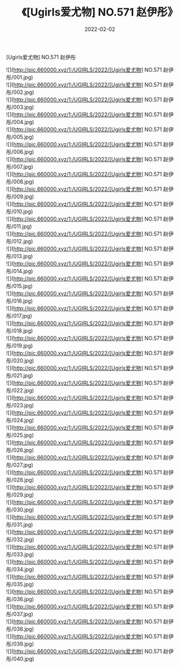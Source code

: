 ﻿---
layout: post
title:  《[Ugirls爱尤物] NO.571 赵伊彤》
date:   2022-02-02
img: http://pic.660000.xyz/1:/UGIRLS/2022/[Ugirls爱尤物] NO.571 赵伊彤/000.jpg
categories: [美女, 清纯, 唯美]
---

[Ugirls爱尤物] NO.571 赵伊彤

 ![](http://pic.660000.xyz/1:/UGIRLS/2022/[Ugirls爱尤物] NO.571 赵伊彤/001.jpg) <br>![](http://pic.660000.xyz/1:/UGIRLS/2022/[Ugirls爱尤物] NO.571 赵伊彤/002.jpg) <br>![](http://pic.660000.xyz/1:/UGIRLS/2022/[Ugirls爱尤物] NO.571 赵伊彤/003.jpg) <br>![](http://pic.660000.xyz/1:/UGIRLS/2022/[Ugirls爱尤物] NO.571 赵伊彤/004.jpg) <br>![](http://pic.660000.xyz/1:/UGIRLS/2022/[Ugirls爱尤物] NO.571 赵伊彤/005.jpg) <br>![](http://pic.660000.xyz/1:/UGIRLS/2022/[Ugirls爱尤物] NO.571 赵伊彤/006.jpg) <br>![](http://pic.660000.xyz/1:/UGIRLS/2022/[Ugirls爱尤物] NO.571 赵伊彤/007.jpg) <br>![](http://pic.660000.xyz/1:/UGIRLS/2022/[Ugirls爱尤物] NO.571 赵伊彤/008.jpg) <br>![](http://pic.660000.xyz/1:/UGIRLS/2022/[Ugirls爱尤物] NO.571 赵伊彤/009.jpg) <br>![](http://pic.660000.xyz/1:/UGIRLS/2022/[Ugirls爱尤物] NO.571 赵伊彤/010.jpg) <br>![](http://pic.660000.xyz/1:/UGIRLS/2022/[Ugirls爱尤物] NO.571 赵伊彤/011.jpg) <br>![](http://pic.660000.xyz/1:/UGIRLS/2022/[Ugirls爱尤物] NO.571 赵伊彤/012.jpg) <br>![](http://pic.660000.xyz/1:/UGIRLS/2022/[Ugirls爱尤物] NO.571 赵伊彤/013.jpg) <br>![](http://pic.660000.xyz/1:/UGIRLS/2022/[Ugirls爱尤物] NO.571 赵伊彤/014.jpg) <br>![](http://pic.660000.xyz/1:/UGIRLS/2022/[Ugirls爱尤物] NO.571 赵伊彤/015.jpg) <br>![](http://pic.660000.xyz/1:/UGIRLS/2022/[Ugirls爱尤物] NO.571 赵伊彤/016.jpg) <br>![](http://pic.660000.xyz/1:/UGIRLS/2022/[Ugirls爱尤物] NO.571 赵伊彤/017.jpg) <br>![](http://pic.660000.xyz/1:/UGIRLS/2022/[Ugirls爱尤物] NO.571 赵伊彤/018.jpg) <br>![](http://pic.660000.xyz/1:/UGIRLS/2022/[Ugirls爱尤物] NO.571 赵伊彤/019.jpg) <br>![](http://pic.660000.xyz/1:/UGIRLS/2022/[Ugirls爱尤物] NO.571 赵伊彤/020.jpg) <br>![](http://pic.660000.xyz/1:/UGIRLS/2022/[Ugirls爱尤物] NO.571 赵伊彤/021.jpg) <br>![](http://pic.660000.xyz/1:/UGIRLS/2022/[Ugirls爱尤物] NO.571 赵伊彤/022.jpg) <br>![](http://pic.660000.xyz/1:/UGIRLS/2022/[Ugirls爱尤物] NO.571 赵伊彤/023.jpg) <br>![](http://pic.660000.xyz/1:/UGIRLS/2022/[Ugirls爱尤物] NO.571 赵伊彤/024.jpg) <br>![](http://pic.660000.xyz/1:/UGIRLS/2022/[Ugirls爱尤物] NO.571 赵伊彤/025.jpg) <br>![](http://pic.660000.xyz/1:/UGIRLS/2022/[Ugirls爱尤物] NO.571 赵伊彤/026.jpg) <br>![](http://pic.660000.xyz/1:/UGIRLS/2022/[Ugirls爱尤物] NO.571 赵伊彤/027.jpg) <br>![](http://pic.660000.xyz/1:/UGIRLS/2022/[Ugirls爱尤物] NO.571 赵伊彤/028.jpg) <br>![](http://pic.660000.xyz/1:/UGIRLS/2022/[Ugirls爱尤物] NO.571 赵伊彤/029.jpg) <br>![](http://pic.660000.xyz/1:/UGIRLS/2022/[Ugirls爱尤物] NO.571 赵伊彤/030.jpg) <br>![](http://pic.660000.xyz/1:/UGIRLS/2022/[Ugirls爱尤物] NO.571 赵伊彤/031.jpg) <br>![](http://pic.660000.xyz/1:/UGIRLS/2022/[Ugirls爱尤物] NO.571 赵伊彤/032.jpg) <br>![](http://pic.660000.xyz/1:/UGIRLS/2022/[Ugirls爱尤物] NO.571 赵伊彤/033.jpg) <br>![](http://pic.660000.xyz/1:/UGIRLS/2022/[Ugirls爱尤物] NO.571 赵伊彤/034.jpg) <br>![](http://pic.660000.xyz/1:/UGIRLS/2022/[Ugirls爱尤物] NO.571 赵伊彤/035.jpg) <br>![](http://pic.660000.xyz/1:/UGIRLS/2022/[Ugirls爱尤物] NO.571 赵伊彤/036.jpg) <br>![](http://pic.660000.xyz/1:/UGIRLS/2022/[Ugirls爱尤物] NO.571 赵伊彤/037.jpg) <br>![](http://pic.660000.xyz/1:/UGIRLS/2022/[Ugirls爱尤物] NO.571 赵伊彤/038.jpg) <br>![](http://pic.660000.xyz/1:/UGIRLS/2022/[Ugirls爱尤物] NO.571 赵伊彤/039.jpg) <br>![](http://pic.660000.xyz/1:/UGIRLS/2022/[Ugirls爱尤物] NO.571 赵伊彤/040.jpg) <br>